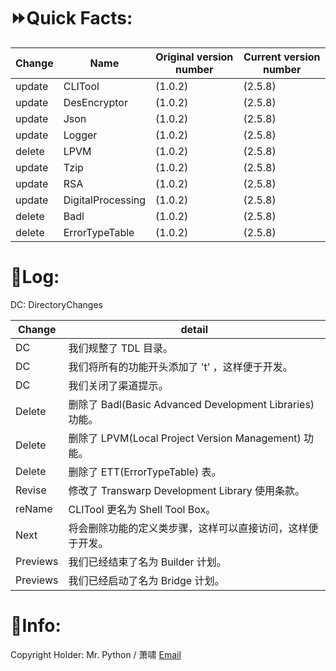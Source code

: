 # ⏩Quick Facts:
|  Change |  Name | Original version number  | Current version number  |
| ------------ | ------------ | ------------ | ------------ |
|  update | CLITool   |  (1.0.2) | (2.5.8) |
|  update | DesEncryptor  |  (1.0.2) |  (2.5.8)|
|  update |  Json |  (1.0.2) |  (2.5.8) |
| update  | Logger  |  (1.0.2) |  (2.5.8) |
|  delete  |  LPVM |  (1.0.2) |  (2.5.8) |
|update | Tzip  |  (1.0.2) |   (2.5.8) |
|update |  RSA |  (1.0.2) |    (2.5.8) |
|update |  DigitalProcessing |  (1.0.2) |   (2.5.8)  |
|delete  |  Badl  |  (1.0.2) |  (2.5.8) |
|delete  | ErrorTypeTable   |  (1.0.2) |  (2.5.8) |


# 📒Log:
DC: DirectoryChanges

| Change | detail |
| ------------ | ------------ |
|    DC     |我们规整了 TDL 目录。|
|    DC    | 我们将所有的功能开头添加了 't' ，这样便于开发。|
|    DC     |我们关闭了渠道提示。|
|  Delete   | 删除了 Badl(Basic Advanced Development Libraries) 功能。|
|  Delete   | 删除了 LPVM(Local Project Version Management) 功能。|
|  Delete   | 删除了 ETT(ErrorTypeTable) 表。|
|  Revise   |修改了 Transwarp Development Library 使用条款。|
|  reName  | CLITool 更名为 Shell Tool Box。|
|   Next    |将会删除功能的定义类步骤，这样可以直接访问，这样便于开发。|
| Previews | 我们已经结束了名为 Builder 计划。|
| Previews  |我们已经启动了名为 Bridge 计划。|


# 🌠Info:
Copyright Holder: Mr. Python / 萧啸 [Email](Hello-Python@outlook.com)
